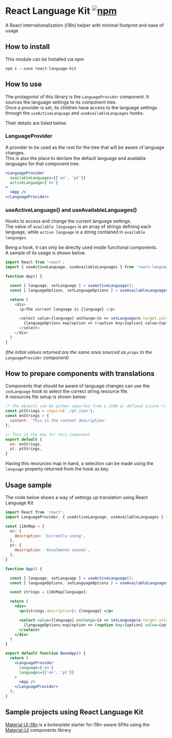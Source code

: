 # React Language Kit  [![npm](https://img.shields.io/npm/v/react-language-kit)](https://www.npmjs.com/package/react-language-kit)
A React internationalization (i18n) helper with minimal footprint and ease of usage

## How to install

This module can be Installed via npm

`npm i --save react-language-kit`

## How to use

The protagonist of this library is the `LanguageProvider` component. It sources the language settings to its component tree.<br>
Once a provider is set, its children have access to the language settings through the `useActiveLanguage` and `useAvailableLanguages` hooks.

Their details are listed below.

### LanguageProvider

A provider to be used as the root for the tree that will be aware of language changes.<br>
This is also the place to declare the default language and available languages for that component tree.

```jsx
<LanguageProvider
  availableLanguages={['en', 'pt']}
  activeLanguage={'en'}
>
  <App />
</LanguageProvider>
```

### useActiveLanguage() and useAvailableLanguages()

Hooks to access and change the current language settings.<br>
The value of `available languages` is an array of strings defining each language, while `active language` is a string contained in `available languages`.

Being a hook, it can only be directly used inside functional components.<br>
A sample of its usage is shown below.

```js
import React from 'react';
import { useActiveLanguage, useAvailableLanguages } from 'react-language-kit';

function App() {

  const [ language, setLanguage ] = useActiveLanguage();
  const [ languageOptions, setLanguageOptions ] = useAvailableLanguages();

  return (
    <div>
      <p>The current language is {language} </p>

      <select value={language} onChange={e => setLanguage(e.target.value)}>
        {languageOptions.map(option => (<option key={option} value={option}>{option.toUpperCase()}</option>))}
      </select>
    </div>
  )
}
```

_(the initial values returned are the same ones sourced as `props` to the `LanguageProvider` component)_


## How to prepare components with translations

Components that should be aware of language changes can use the `useLanguage` hook to select the correct string resource file.<br>
A resources file setup is shown below:

```js
/* The objects can be either imported from a JSON or defined inline */
const ptStrings = require('./pt.json');
const enStrings = {
  content: 'This is the content description'
};

// This is the map for this component
export default {
  en: enStrings,
  pt: ptStrings,
}
```

Having this resources map in hand, a selection can be made using the `language` property returned from the hook as key.

## Usage sample

The code below shows a way of settings up translation using React Language Kit

```jsx
import React from 'react';
import LanguageProvider, { useActiveLanguage, useAvailableLanguages } from 'react-language-kit';

const i18nMap = {
  en: {
    description: 'Currently using',
  },
  pt: {
    description: 'Atualmente usando',
  },
}

function App() {

  const [ language, setLanguage ] = useActiveLanguage();
  const [ languageOptions, setLanguageOptions ] = useAvailableLanguages();

  const strings = i18nMap[language];

  return (
    <div>
      <p>{strings.description}: {language} </p>

      <select value={language} onChange={e => setLanguage(e.target.value)}>
        {languageOptions.map(option => (<option key={option} value={option}>{option.toUpperCase()}</option>))}
      </select>
    </div>
  )
}

export default function BaseApp() {
  return (
    <LanguageProvider
      language={'en'}
      languages={['en', 'pt']}
    >
      <App />
    </LanguageProvider>
  );
}
```

## Sample projects using React Language Kit

[Material UI i18n](https://github.com/znti/material-ui-i18n) is a boilerplate starter for i18n-aware SPAs using the [Material-UI](https://material-ui.com) components library

